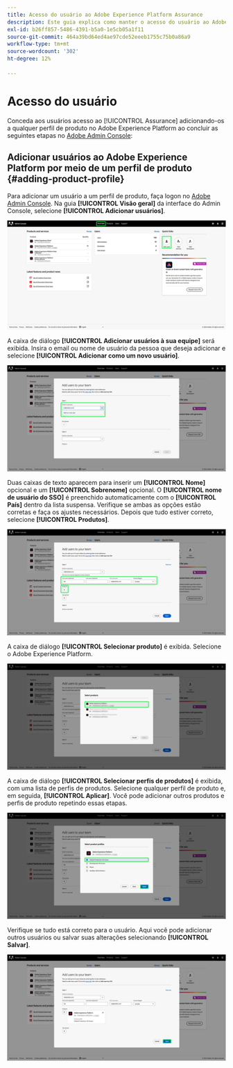 ```yaml
---
title: Acesso do usuário ao Adobe Experience Platform Assurance
description: Este guia explica como manter o acesso do usuário ao Adobe Experience Platform Assurance gerenciando-o por meio do Admin Console.
exl-id: b26ff857-5486-4391-b5a0-1e5cb05a1f11
source-git-commit: 464a39bd64ed4ae97cde52eeeb1755c75b0a86a9
workflow-type: tm+mt
source-wordcount: '302'
ht-degree: 12%

---
```


# Acesso do usuário

Conceda aos usuários acesso ao [!UICONTROL Assurance] adicionando-os a qualquer perfil de produto no Adobe Experience Platform ao concluir as seguintes etapas no [Adobe Admin Console](https://adminconsole.adobe.com/):

## Adicionar usuários ao Adobe Experience Platform por meio de um perfil de produto {#adding-product-profile}

Para adicionar um usuário a um perfil de produto, faça logon no [Adobe Admin Console](https://adminconsole.adobe.com/). Na guia **[!UICONTROL Visão geral]** da interface do Admin Console, selecione **[!UICONTROL Adicionar usuários]**.

![A página Admin Console com Adicionar usuários foi realçada.](./images/user-access/admin-console.png)

A caixa de diálogo **[!UICONTROL Adicionar usuários à sua equipe]** será exibida. Insira o email ou nome de usuário da pessoa que deseja adicionar e selecione **[!UICONTROL Adicionar como um novo usuário]**.

![A caixa de texto de email ou nome de usuário está realçada na caixa de diálogo Adicionar usuários.](./images/user-access/add-users.png)

Duas caixas de texto aparecem para inserir um **[!UICONTROL Nome]** opcional e um **[!UICONTROL Sobrenome]** opcional. O **[!UICONTROL nome de usuário do SSO]** é preenchido automaticamente com o **[!UICONTROL País]** dentro da lista suspensa. Verifique se ambas as opções estão corretas e faça os ajustes necessários. Depois que tudo estiver correto, selecione **[!UICONTROL Produtos]**.

![Os três campos de nome e país são realçados na caixa de diálogo Adicionar usuários.](./images/user-access/name-and-products.png)

A caixa de diálogo **[!UICONTROL Selecionar produto]** é exibida. Selecione o Adobe Experience Platform.

![Caixa de diálogo Selecionar produtos com uma lista de três produtos e a opção Adobe Experience Platform realçada.](./images/user-access/select-products.png)

A caixa de diálogo **[!UICONTROL Selecionar perfis de produtos]** é exibida, com uma lista de perfis de produtos. Selecione qualquer perfil de produto e, em seguida, **[!UICONTROL Aplicar]**. Você pode adicionar outros produtos e perfis de produto repetindo essas etapas.

![Uma opção foi selecionada e realçada na caixa de diálogo Selecionar perfis de produto.](./images/user-access/select-product-profiles.png)

Verifique se tudo está correto para o usuário. Aqui você pode adicionar outros usuários ou salvar suas alterações selecionando **[!UICONTROL Salvar]**.

![Adicionar usuários à caixa de diálogo da equipe com todas as informações preenchidas e Salvar selecionadas.](./images/user-access/save-selections.png)
